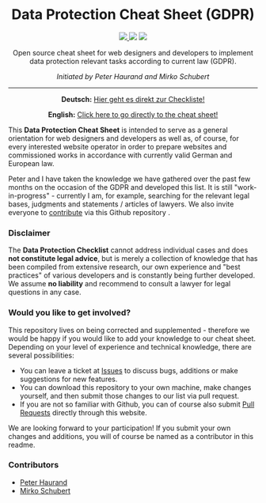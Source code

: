 <h1 align="center">Data Protection Cheat Sheet (GDPR)</h1>

<p align="center">
  <a href="https://github.com/mirkoschubert/datenschutz-checkliste/blob/master/LICENSE.md">
    <img src="https://img.shields.io/github/license/mirkoschubert/datenschutz-checkliste.svg" />
  </a>
  <img src="https://img.shields.io/github/stars/mirkoschubert/datenschutz-checkliste" />
  <img src="https://img.shields.io/github/forks/mirkoschubert/datenschutz-checkliste" />
</p>

<p align="center">Open source cheat sheet for web designers and developers to implement data protection relevant tasks according to current law (GDPR).</p>
<p align="center"><em>Initiated by Peter Haurand and Mirko Schubert</em></p>

---

<p align="center"><strong>Deutsch:</strong> <a href="https://github.com/mirkoschubert/datenschutz-checkliste/blob/master/checkliste.md">Hier geht es direkt zur Checkliste!</a></p>

<p align="center"><strong>English:</strong> <a href="https://github.com/mirkoschubert/datenschutz-checkliste/blob/master/cheat-sheet.md">Click here to go directly to the cheat sheet!</a></p>

This **Data Protection Cheat Sheet** is intended to serve as a general orientation for web designers and developers as well as, of course, for every interested website operator in order to prepare websites and commissioned works in accordance with currently valid German and European law.

Peter and I have taken the knowledge we have gathered over the past few months on the occasion of the GDPR and developed this list. It is still "work-in-progress" - currently I am, for example, searching for the relevant legal bases, judgments and statements / articles of lawyers. We also invite everyone to [contribute](https://github.com/mirkoschubert/datenschutz-checkliste#du-möchtest-gerne-mitwirken) via this Github repository .

### Disclaimer

The **Data Protection Checklist** cannot address individual cases and does **not constitute legal advice**, but is merely a collection of knowledge that has been compiled from extensive research, our own experience and "best practices" of various developers and is constantly being further developed. We assume **no liability** and recommend to consult a lawyer for legal questions in any case.

### Would you like to get involved?

This repository lives on being corrected and supplemented - therefore we would be happy if you would like to add your knowledge to our cheat sheet. Depending on your level of experience and technical knowledge, there are several possibilities:

* You can leave a ticket at [Issues](https://github.com/mirkoschubert/datenschutz-checkliste/issues) to discuss bugs, additions or make suggestions for new features.
* You can download this repository to your own machine, make changes yourself, and then submit those changes to our list via pull request.
* If you are not so familiar with Github, you can of course also submit [Pull Requests](https://help.github.com/articles/about-pull-requests/) directly through this website.

We are looking forward to your participation! If you submit your own changes and additions, you will of course be named as a contributor in this readme.

### Contributors

* [Peter Haurand](https://github.com/peterhaurand)
* [Mirko Schubert](https://github.com/mirkoschubert)
